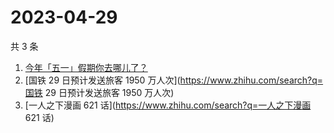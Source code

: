 # 2023-04-29

共 3 条

<!-- BEGIN -->
<!-- 最后更新时间 Sat Apr 29 2023 10:28:00 GMT+0800 (China Standard Time) -->

1. [今年「五一」假期你去哪儿了？](https://www.zhihu.com/search?q=今年「五一」假期你去哪儿了？)
1. [国铁 29 日预计发送旅客 1950 万人次](https://www.zhihu.com/search?q=国铁 29
   日预计发送旅客 1950 万人次)
1. [一人之下漫画 621 话](https://www.zhihu.com/search?q=一人之下漫画 621 话)

<!-- END -->
